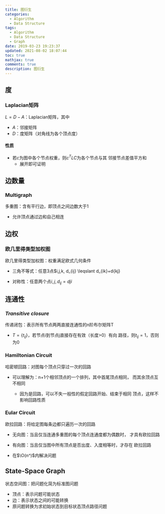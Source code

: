 ```yaml
---
title: 图衍生
categories:
  - Algorithm
  - Data Structure
tags:
  - Algorithm
  - Data Structure
  - Graph
date: 2019-03-23 19:23:37
updated: 2021-08-02 18:07:44
toc: true
mathjax: true
comments: true
description: 图衍生
---
```


##	度

###	Laplacian矩阵

$L=D-A$：Laplacian矩阵，其中

-	$A$：邻接矩阵
-	$D$：度矩阵（对角线为各个顶点度）

####	性质

-	若$c$为图中各个节点权重，则$c^T L C$为各个节点与其
	邻接节点差值平方和
	-	展开即可证明

##	边数量

###	Multigraph

多重图：含有平行边，即顶点之间边数大于1

-	允许顶点通过边和自己相连

##	边权

###	欧几里得类型加权图

欧几里得类型加权图：权重满足欧式几何条件

-	三角不等式：任意3点$i,j,k, d_{ij} \leqslant d_{ik}+d{kj}

-	对称性：任意两个点$i,j, d_{ij}=d{ji}$

##	连通性

###	*Transitive closure*

传递闭包：表示所有节点两两直接连通性的n阶布尔矩阵T

-	$T=\{t_{ij}\}$，若节点i到节点j直接存在有效（长度>0）有向
	路径，则$t_{ij}=1$，否则为0

###	Hamiltonian Circuit

哈密顿回路：对图每个顶点只穿过一次的回路

-	可以理解为：n+1个相邻顶点的一个排列，其中首尾顶点相同，
	而其余顶点互不相同

	-	因为是回路，可以不失一般性的假定回路开始、结束于相同
		顶点，这样不影响回路性质

###	Eular Circuit

欧拉回路：将给定图每条边都只遍历一次的回路

-	无向图：当且仅当连通多重图的每个顶点连通度都为偶数时，
	才具有欧拉回路

-	有向图：当且仅当图中所有顶点是否出度、入度相等时，才存在
	欧拉回路

-	在$\O(n^)$内解决问题

##	State-Space Graph

状态空间图：把问题化简为标准图问题

-	顶点：表示问题可能状态
-	边：表示状态之间的可能转换
-	原问题转换为求初始状态到目标状态顶点路径问题

